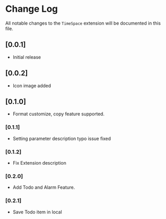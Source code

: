 # Change Log

All notable changes to the `TimeSpace` extension will be documented in this file.

<!--Check [Keep a Changelog](http://keepachangelog.com/) for recommendations on how to structure this file. -->

## [0.0.1]

-   Initial release

## [0.0.2]

-   Icon image added

## [0.1.0]

-   Format customize, copy feature supported.

### [0.1.1]

-   Setting parameter description typo issue fixed

### [0.1.2]

-   Fix Extension description

### [0.2.0]

-   Add Todo and Alarm Feature.

### [0.2.1]

-   Save Todo item in local
